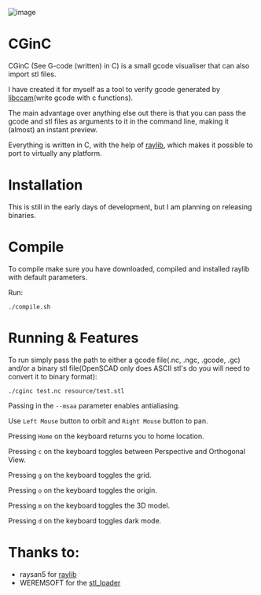 ![image](https://user-images.githubusercontent.com/8824186/114960870-cb9bd000-9e5f-11eb-9a91-66c328208c13.png)

# CGinC
CGinC (See G-code (written) in C) is a small gcode visualiser that can also import stl files.

I have created it for myself as a tool to verify gcode generated by [libccam](https://github.com/BogdanTheGeek/libccam)(write gcode with c functions).

The main advantage over anything else out there is that you can pass the gcode and stl files as arguments to it in the command line, making it (almost) an instant preview.

Everything is written in C, with the help of [raylib](https://www.raylib.com/), which makes it possible to port to virtually any platform.

# Installation
This is still in the early days of development, but I am planning on releasing binaries.

# Compile
To compile make sure you have downloaded, compiled and installed raylib with default parameters.

Run:
```
./compile.sh
```

# Running & Features
To run simply pass the path to either a gcode file(.nc, .ngc, .gcode, .gc) and/or a binary stl file(OpenSCAD only does ASCII stl's do you will need to convert it to binary format):
```
./cginc test.nc resource/test.stl
```
Passing in the `--msaa` parameter enables antialiasing.

Use `Left Mouse` button to orbit and `Right Mouse` button to pan.

Pressing `Home` on the keyboard returns you to home location.

Pressing `c` on the keyboard toggles between Perspective and Orthogonal View.

Pressing `g` on the keyboard toggles the grid.

Pressing `o` on the keyboard toggles the origin.

Pressing `m` on the keyboard toggles the 3D model.

Pressing `d` on the keyboard toggles dark mode.


# Thanks to:
- raysan5 for [raylib](https://www.raylib.com/)
- WEREMSOFT for the [stl_loader](https://github.com/WEREMSOFT/stl-loader-for-raylib)
